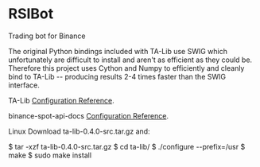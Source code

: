 # RSIBot
Trading bot for Binance

The original Python bindings included with TA-Lib use SWIG which unfortunately are difficult to install and aren't as efficient as they could be. Therefore this project uses Cython and Numpy to efficiently and cleanly bind to TA-Lib -- producing results 2-4 times faster than the SWIG interface.

TA-Lib [Configuration Reference](https://github.com/mrjbq7/ta-lib#dependencies).

binance-spot-api-docs [Configuration Reference](https://github.com/binance-exchange/binance-official-api-docs).

Linux
Download ta-lib-0.4.0-src.tar.gz and:

$ tar -xzf ta-lib-0.4.0-src.tar.gz
$ cd ta-lib/
$ ./configure --prefix=/usr
$ make
$ sudo make install